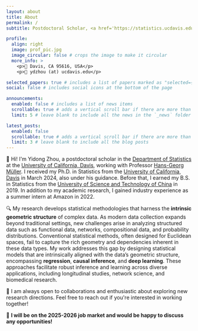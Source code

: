 ```yaml
---
layout: about
title: About
permalink: /
subtitle: Postdoctoral Scholar, <a href='https://statistics.ucdavis.edu/'>Department of Statistics</a>, <a href='https://www.ucdavis.edu/'>University of California, Davis</a>.

profile:
  align: right
  image: prof_pic.jpg
  image_circular: false # crops the image to make it circular
  more_info: >
    <p>📍 Davis, CA 95616, USA</p>
    <p>📧 ydzhou (at) ucdavis.edu</p>

selected_papers: true # includes a list of papers marked as "selected={true}"
social: false # includes social icons at the bottom of the page

announcements:
  enabled: false # includes a list of news items
  scrollable: true # adds a vertical scroll bar if there are more than 3 news items
  limit: 5 # leave blank to include all the news in the `_news` folder

latest_posts:
  enabled: false
  scrollable: true # adds a vertical scroll bar if there are more than 3 new posts items
  limit: 3 # leave blank to include all the blog posts
---
```


👋 Hi! I'm Yidong Zhou, a postdoctoral scholar in the [Department of Statistics](https://statistics.ucdavis.edu/) at the [University of California, Davis](https://www.ucdavis.edu/), working with Professor [Hans-Georg Müller](https://anson.ucdavis.edu/~mueller/). I received my Ph.D. in Statistics from the [University of California, Davis](https://www.ucdavis.edu/) in March 2024, also under his guidance. Before that, I earned my B.S. in Statistics from the [University of Science and Technology of China](https://en.ustc.edu.cn/) in 2019. In addition to my academic research, I gained industry experience as a summer intern at Amazon in 2022.

🔍 My research develops statistical methodologies that harness the **intrinsic geometric structure** of complex data. As modern data collection expands beyond traditional settings, new challenges arise in analyzing structured data such as functional data, networks, compositional data, and probability distributions. Conventional statistical methods, often designed for Euclidean spaces, fail to capture the rich geometry and dependencies inherent in these data types. My work addresses this gap by designing statistical models that are intrinsically aligned with the data’s geometric structure, encompassing **regression**, **causal inference**, and **deep learning**. These approaches facilitate robust inference and learning across diverse applications, including longitudinal studies, network science, and biomedical research.

🤝 I am always open to collaborations and enthusiastic about exploring new research directions. Feel free to reach out if you're interested in working together!

🚀 **I will be on the 2025-2026 job market and would be happy to discuss any opportunities!**